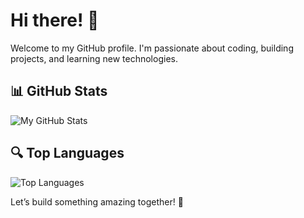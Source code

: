 # Hi there! 👋  

Welcome to my GitHub profile. I'm passionate about coding, building projects, and learning new technologies.  

## 📊 GitHub Stats  

![My GitHub Stats](https://github-readme-stats.vercel.app/api?username=ikramharis&show_icons=true&theme=radical)  

## 🔍 Top Languages  

![Top Languages](https://github-readme-stats.vercel.app/api/top-langs/?username=ikramharis&layout=compact&theme=radical)  

Let’s build something amazing together! 🚀


